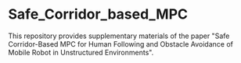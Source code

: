 # Safe_Corridor_based_MPC
This repository provides supplementary materials of the paper "Safe Corridor-Based MPC for Human Following and Obstacle Avoidance of Mobile Robot in Unstructured Environments".
